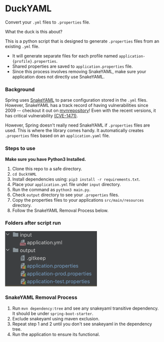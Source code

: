 # DuckYAML

Convert your `.yml` files to `.properties` file.

What the duck is this about?

This is a python script that is designed to generate `.properties` files from an existing `.yml` file.

- It will generate separate files for each profile named `application-{profile}.properties`.
- Shared properties are saved to `application.properties` file.
- Since this process involves removing SnakeYAML, make sure your application does not directly use SnakeYAML.

### Background

Spring uses [SnakeYAML](https://bitbucket.org/snakeyaml/snakeyaml) to parse configuration stored in the `.yml` files.
However, SnakeYAML has a track record of having vulnerabilities since 2009 -- checkout it out
on [mvnrepository](https://mvnrepository.com/artifact/org.yaml/snakeyaml)!
Even with the recent versions, it has critical
vulnerability [(CVE-1471)](https://bitbucket.org/snakeyaml/snakeyaml/issues/561/cve-2022-1471-vulnerability-in).

However, Spring doesn't really need SnakeYAML if `.properties` files are used.
This is where the library comes handy.
It automatically creates `.properties` files based on an `application.yaml` file.

### Steps to use

**Make sure you have Python3 Installed.**

1. Clone this repo to a safe directory.
2. `cd DuckYAML`
3. Install dependencies using: `pip3 install -r requirements.txt`.
4. Place your `application.yml` file under `input` directory.
5. Run the command as `python3 main.py`.
6. Check `output` directory to see your `.properties` files.
7. Copy the properties files to your applications `src/main/resources` directory.
8. Follow the SnakeYAML Removal Process below.

### Folders after script run

<img src="images/folder.png" width="300">

### SnakeYAML Removal Process

1. Run `mvn dependency:tree` and see any snakeyaml transitive dependency. It should be under `spring-boot-starter`.
2. Exclude snakeyaml using maven exclusion.
3. Repeat step 1 and 2 until you don't see snakeyaml in the dependency tree.
4. Run the application to ensure its functional.